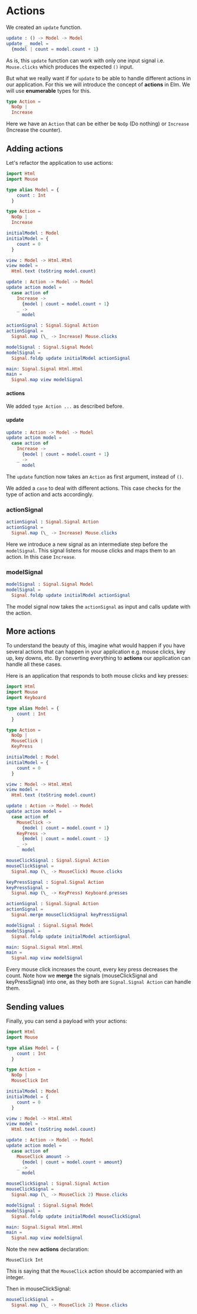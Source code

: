 # Actions

We created an `update` function.

```elm
update : () -> Model -> Model
update _ model =
  {model | count = model.count + 1}
```

As is, this `update` function can work with only one input signal i.e. `Mouse.clicks` which produces the expected `()` input.

But what we really want if for `update` to be able to handle different actions in our application. For this we will introduce the concept of __actions__ in Elm. We will use __enumerable__ types for this.

```elm
type Action =
  NoOp |
  Increase
```

Here we have an `Action` that can be either be `NoOp` (Do nothing) or `Increase` (Increase the counter).

## Adding actions

Let's refactor the application to use actions:

```elm
import Html
import Mouse

type alias Model = {
    count : Int
  }

type Action =
  NoOp |
  Increase

initialModel : Model
initialModel = {
    count = 0
  }

view : Model -> Html.Html
view model =
  Html.text (toString model.count)

update : Action -> Model -> Model
update action model =
  case action of
    Increase ->
      {model | count = model.count + 1}
    _ ->
      model

actionSignal : Signal.Signal Action
actionSignal =
  Signal.map (\_ -> Increase) Mouse.clicks

modelSignal : Signal.Signal Model
modelSignal =
  Signal.foldp update initialModel actionSignal

main: Signal.Signal Html.Html
main =
  Signal.map view modelSignal
```

#### actions

We added `type Action ...` as described before.

#### update

```elm
update : Action -> Model -> Model
update action model =
  case action of
    Increase ->
      {model | count = model.count + 1}
    _ ->
      model
```

The `update` function now takes an `Action` as first argument, instead of `()`.

We added a `case` to deal with different actions. This case checks for the type of action and acts accordingly.

### actionSignal

```elm
actionSignal : Signal.Signal Action
actionSignal =
  Signal.map (\_ -> Increase) Mouse.clicks
```

Here we introduce a new signal as an intermediate step before the `modelSignal`. This signal listens for mouse clicks and maps them to an action. In this case `Increase`.

### modelSignal

```elm
modelSignal : Signal.Signal Model
modelSignal =
  Signal.foldp update initialModel actionSignal
```

The model signal now takes the `actionSignal` as input and calls update with the action.

## More actions

To understand the beauty of this, imagine what would happen if you have several actions that can happen in your application e.g. mouse clicks, key up, key downs, etc. By converting everything to __actions__ our application can handle all these cases.

Here is an application that responds to both mouse clicks and key presses:

```elm
import Html
import Mouse
import Keyboard

type alias Model = {
    count : Int
  }

type Action =
  NoOp |
  MouseClick |
  KeyPress

initialModel : Model
initialModel = {
    count = 0
  }

view : Model -> Html.Html
view model =
  Html.text (toString model.count)

update : Action -> Model -> Model
update action model =
  case action of
    MouseClick ->
      {model | count = model.count + 1}
    KeyPress ->
      {model | count = model.count - 1}
    _ ->
      model

mouseClickSignal : Signal.Signal Action
mouseClickSignal =
  Signal.map (\_ -> MouseClick) Mouse.clicks

keyPressSignal : Signal.Signal Action
keyPressSignal =
  Signal.map (\_ -> KeyPress) Keyboard.presses

actionSignal : Signal.Signal Action
actionSignal =
  Signal.merge mouseClickSignal keyPressSignal

modelSignal : Signal.Signal Model
modelSignal =
  Signal.foldp update initialModel actionSignal

main: Signal.Signal Html.Html
main =
  Signal.map view modelSignal
```

Every mouse click increases the count, every key press decreases the count. Note how we __merge__ the signals (mouseClickSignal and keyPressSignal) into one, as they both are `Signal.Signal Action` can handle them.

## Sending values

Finally, you can send a payload with your actions:

```elm
import Html
import Mouse

type alias Model = {
    count : Int
  }

type Action =
  NoOp |
  MouseClick Int

initialModel : Model
initialModel = {
    count = 0
  }

view : Model -> Html.Html
view model =
  Html.text (toString model.count)

update : Action -> Model -> Model
update action model =
  case action of
    MouseClick amount ->
      {model | count = model.count + amount}
    _ ->
      model

mouseClickSignal : Signal.Signal Action
mouseClickSignal =
  Signal.map (\_ -> MouseClick 2) Mouse.clicks

modelSignal : Signal.Signal Model
modelSignal =
  Signal.foldp update initialModel mouseClickSignal

main: Signal.Signal Html.Html
main =
  Signal.map view modelSignal
```

Note the new __actions__ declaration:

```
MouseClick Int
```

This is saying that the `MouseClick` action should be accompanied with an integer.

Then in mouseClickSignal:

```elm
mouseClickSignal =
  Signal.map (\_ -> MouseClick 2) Mouse.clicks
```

